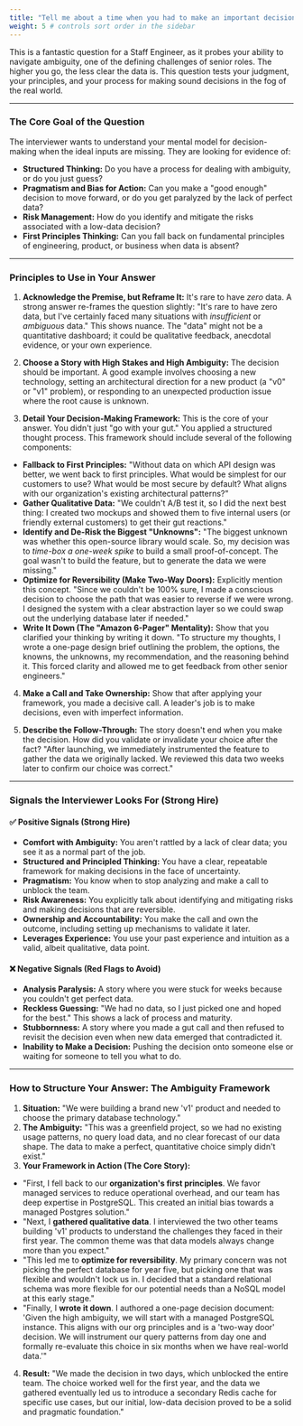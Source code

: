 ```yaml
---
title: "Tell me about a time when you had to make an important decision without any data"
weight: 5 # controls sort order in the sidebar
---
```


This is a fantastic question for a Staff Engineer, as it probes your ability to navigate ambiguity, one of the defining challenges of senior roles. The higher you go, the less clear the data is. This question tests your judgment, your principles, and your process for making sound decisions in the fog of the real world.

---

### The Core Goal of the Question

The interviewer wants to understand your mental model for decision-making when the ideal inputs are missing. They are looking for evidence of:

- **Structured Thinking:** Do you have a process for dealing with ambiguity, or do you just guess?
- **Pragmatism and Bias for Action:** Can you make a "good enough" decision to move forward, or do you get paralyzed by the lack of perfect data?
- **Risk Management:** How do you identify and mitigate the risks associated with a low-data decision?
- **First Principles Thinking:** Can you fall back on fundamental principles of engineering, product, or business when data is absent?

---

### Principles to Use in Your Answer

1. **Acknowledge the Premise, but Reframe It:** It's rare to have _zero_ data. A strong answer re-frames the question slightly: "It's rare to have zero data, but I've certainly faced many situations with _insufficient_ or _ambiguous_ data." This shows nuance. The "data" might not be a quantitative dashboard; it could be qualitative feedback, anecdotal evidence, or your own experience.

2. **Choose a Story with High Stakes and High Ambiguity:** The decision should be important. A good example involves choosing a new technology, setting an architectural direction for a new product (a "v0" or "v1" problem), or responding to an unexpected production issue where the root cause is unknown.

3. **Detail Your Decision-Making Framework:** This is the core of your answer. You didn't just "go with your gut." You applied a structured thought process. This framework should include several of the following components:

- **Fallback to First Principles:** "Without data on which API design was better, we went back to first principles. What would be simplest for our customers to use? What would be most secure by default? What aligns with our organization's existing architectural patterns?"
- **Gather Qualitative Data:** "We couldn't A/B test it, so I did the next best thing: I created two mockups and showed them to five internal users (or friendly external customers) to get their gut reactions."
- **Identify and De-Risk the Biggest "Unknowns":** "The biggest unknown was whether this open-source library would scale. So, my decision was to _time-box a one-week spike_ to build a small proof-of-concept. The goal wasn't to build the feature, but to generate the data we were missing."
- **Optimize for Reversibility (Make Two-Way Doors):** Explicitly mention this concept. "Since we couldn't be 100% sure, I made a conscious decision to choose the path that was easier to reverse if we were wrong. I designed the system with a clear abstraction layer so we could swap out the underlying database later if needed."
- **Write It Down (The "Amazon 6-Pager" Mentality):** Show that you clarified your thinking by writing it down. "To structure my thoughts, I wrote a one-page design brief outlining the problem, the options, the knowns, the unknowns, my recommendation, and the reasoning behind it. This forced clarity and allowed me to get feedback from other senior engineers."

4. **Make a Call and Take Ownership:** Show that after applying your framework, you made a decisive call. A leader's job is to make decisions, even with imperfect information.

5. **Describe the Follow-Through:** The story doesn't end when you make the decision. How did you validate or invalidate your choice after the fact? "After launching, we immediately instrumented the feature to gather the data we originally lacked. We reviewed this data two weeks later to confirm our choice was correct."

---

### Signals the Interviewer Looks For (Strong Hire)

#### ✅ Positive Signals (Strong Hire)

- **Comfort with Ambiguity:** You aren't rattled by a lack of clear data; you see it as a normal part of the job.
- **Structured and Principled Thinking:** You have a clear, repeatable framework for making decisions in the face of uncertainty.
- **Pragmatism:** You know when to stop analyzing and make a call to unblock the team.
- **Risk Awareness:** You explicitly talk about identifying and mitigating risks and making decisions that are reversible.
- **Ownership and Accountability:** You make the call and own the outcome, including setting up mechanisms to validate it later.
- **Leverages Experience:** You use your past experience and intuition as a valid, albeit qualitative, data point.

#### ❌ Negative Signals (Red Flags to Avoid)

- **Analysis Paralysis:** A story where you were stuck for weeks because you couldn't get perfect data.
- **Reckless Guessing:** "We had no data, so I just picked one and hoped for the best." This shows a lack of process and maturity.
- **Stubbornness:** A story where you made a gut call and then refused to revisit the decision even when new data emerged that contradicted it.
- **Inability to Make a Decision:** Pushing the decision onto someone else or waiting for someone to tell you what to do.

---

### How to Structure Your Answer: The Ambiguity Framework

1. **Situation:** "We were building a brand new 'v1' product and needed to choose the primary database technology."
2. **The Ambiguity:** "This was a greenfield project, so we had no existing usage patterns, no query load data, and no clear forecast of our data shape. The data to make a perfect, quantitative choice simply didn't exist."
3. **Your Framework in Action (The Core Story):**

- "First, I fell back to our **organization's first principles**. We favor managed services to reduce operational overhead, and our team has deep expertise in PostgreSQL. This created an initial bias towards a managed Postgres solution."
- "Next, I **gathered qualitative data**. I interviewed the two other teams building 'v1' products to understand the challenges they faced in their first year. The common theme was that data models always change more than you expect."
- "This led me to **optimize for reversibility**. My primary concern was not picking the perfect database for year five, but picking one that was flexible and wouldn't lock us in. I decided that a standard relational schema was more flexible for our potential needs than a NoSQL model at this early stage."
- "Finally, I **wrote it down**. I authored a one-page decision document: 'Given the high ambiguity, we will start with a managed PostgreSQL instance. This aligns with our org principles and is a 'two-way door' decision. We will instrument our query patterns from day one and formally re-evaluate this choice in six months when we have real-world data.'"

4. **Result:** "We made the decision in two days, which unblocked the entire team. The choice worked well for the first year, and the data we gathered eventually led us to introduce a secondary Redis cache for specific use cases, but our initial, low-data decision proved to be a solid and pragmatic foundation."
